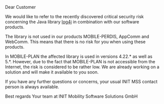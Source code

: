 Dear Customer

We would like to refer to the recently discovered critical security risk concerning the Java library [log4j](https://newslettertogo.com/wq37zux3-w7nrbmnl-fgu4davq-pan) in combination with our software products.

The library is not used in our products MOBILE-PERDIS, AppComm and WebComm. This means that there is no risk for you when using these products.

In MOBILE-PLAN the affected library is used in versions 4.22.* as well as 5.*. However, due to the fact that MOBILE-PLAN is not accessible from the Internet, the risk is considered to be rather low. We are already working on a solution and will make it available to you soon.

If you have any further questions or concerns, your usual INIT MSS contact person is always available.

Best regards
Your team at INIT Mobility Software Solutions GmbH
